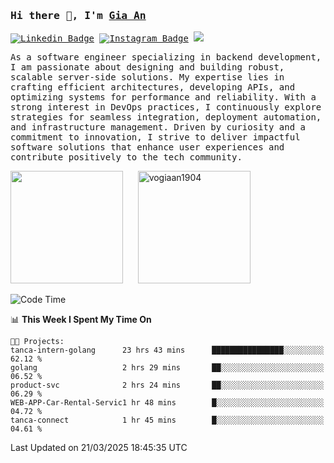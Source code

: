 ### <samp>Hi there 👋, I'm <a href="https://www.linkedin.com/in/vogiaan1904/" target="_blank">Gia An</a></samp>

<samp> [![Linkedin Badge](https://img.shields.io/badge/-LinkedIn-0e76a8?style=flat-square&logo=Linkedin&logoColor=white)](https://linkedin.com/in/vogiaan1904)
[![Instagram Badge](https://img.shields.io/badge/-Instagram-e4405f?style=flat-square&logo=Instagram&logoColor=white)](https://instagram.com/_.ja.ann_/) ![](https://komarev.com/ghpvc/?username=vogiaan1904&style=flat-square&base=100)</samp> 

<samp>As a software engineer specializing in backend development, I am passionate about designing and building robust, scalable server-side solutions. My expertise lies in crafting efficient architectures, developing APIs, and optimizing systems for performance and reliability. With a strong interest in DevOps practices, I continuously explore strategies for seamless integration, deployment automation, and infrastructure management. Driven by curiosity and a commitment to innovation, I strive to deliver impactful software solutions that enhance user experiences and contribute positively to the tech community.</samp>



<div>
  <img height="180em" src="https://github-readme-stats.vercel.app/api/top-langs/?username=vogiaan1904&show_icons=true&hide_border=true&layout=compact&langs_count=10&theme=transparent&include_orgs=true"/>
  &nbsp;&nbsp;&nbsp;&nbsp;
  <img height="180em" src="https://github-readme-stats.vercel.app/api?username=vogiaan1904&show_icons=true&hide_border=true&&count_private=true&include_all_commits=true&theme=transparent&locale=en" alt="vogiaan1904" />
</div>






<!--START_SECTION:waka-->
![Code Time](http://img.shields.io/badge/Code%20Time-612%20hrs%2046%20mins-blue)

📊 **This Week I Spent My Time On** 

```text
🐱‍💻 Projects: 
tanca-intern-golang      23 hrs 43 mins      ████████████████░░░░░░░░░   62.12 % 
golang                   2 hrs 29 mins       ██░░░░░░░░░░░░░░░░░░░░░░░   06.52 % 
product-svc              2 hrs 24 mins       ██░░░░░░░░░░░░░░░░░░░░░░░   06.29 % 
WEB-APP-Car-Rental-Servic1 hr 48 mins        █░░░░░░░░░░░░░░░░░░░░░░░░   04.72 % 
tanca-connect            1 hr 45 mins        █░░░░░░░░░░░░░░░░░░░░░░░░   04.61 % 
```


 Last Updated on 21/03/2025 18:45:35 UTC
<!--END_SECTION:waka-->
